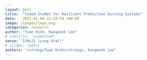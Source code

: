 ```yaml
---
layout: post
title:  "Coded-InvNet for Resilient Prediction Serving Systems"
date:   2021-02-04 22:20:59 +00:00
image: /images/logo.png
categories: research
author: "Tuan Dinh, Kangwook Lee"
# subtitle: "submitted"
venue: "ICML21 (Long Oral)"
# slides: /pdfs/
authors: "<strong>Tuan Dinh</strong>, Kangwook Lee"
---
```

<!-- [Presented Slides](){:target="_blank"} -->
